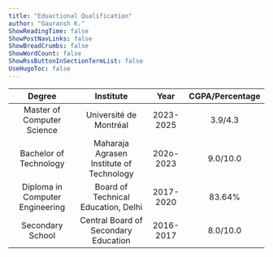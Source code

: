 ```yaml
---
title: "Eduactional Qualification"
author: "Gauransh K."
ShowReadingTime: false
ShowPostNavLinks: false
ShowBreadCrumbs: false
ShowWordCount: false
ShowRssButtonInSectionTermList: false
UseHugoToc: false
---
```


| Degree | Institute | Year | CGPA/Percentage |
| :---: | :---: | :---: | :---: |
| Master of Computer Science | Université de Montréal | 2023-2025 | 3.9/4.3 |
| Bachelor of Technology | Maharaja Agrasen Institute of Technology | 202o-2023 | 9.0/10.0 |
| Diploma in Computer Engineering | Board of Technical Education, Delhi | 2017-2020 | 83.64% |
| Secondary School | Central Board of Secondary Education | 2016-2017 | 8.0/10.0 |

